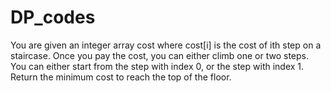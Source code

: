 # DP_codes
You are given an integer array cost where cost[i] is the cost of ith step on a staircase. Once you pay the cost, you can either climb one or two steps.  You can either start from the step with index 0, or the step with index 1.  Return the minimum cost to reach the top of the floor.   
